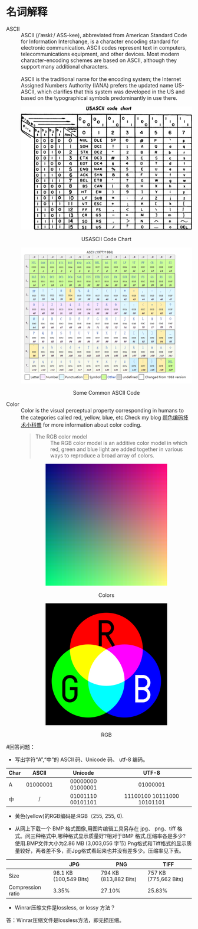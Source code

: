 # 名词解释

<dl>
<dt>ASCII</dt>
<dd>
ASCII (/ˈæskiː/ ASS-kee), abbreviated from American Standard Code for Information Interchange, is a character encoding standard for electronic communication. ASCII codes represent text in computers, telecommunications equipment, and other devices. Most modern character-encoding schemes are based on ASCII, although they support many additional characters.<br/><br/>
ASCII is the traditional name for the encoding system; the Internet Assigned Numbers Authority (IANA) prefers the updated name US-ASCII, which clarifies that this system was developed in the US and based on the typographical symbols predominantly in use there.<br/>

<center>

![ASCII](images/USASCIICode.png)

USASCII Code Chart

![ASCIICode](images/SomeASCIICode.png)

Some Common ASCII Code


</center>
</dd>

<dt>Color</dt>
<dd>
Color is the visual perceptual property corresponding in humans to the categories called red, yellow, blue, etc.Check my blog <a href="lab04.md" >颜色编码技术小科普</a> for more information about color coding.
<br/>

><dl><dt>The RGB color model</dt><dd>The RGB color model is an additive color model in which red, green and blue light are added together in various ways to reproduce a broad array of colors.</dd></dl>

<center>

![Color](images/colors.png)

Colors


![RGB](images/330px-AdditiveColor.svg.png)

RGB


</center>

</dd>

</dl>

#回答问题：

-  写出字符“A”,“中”的 ASCII 码、Unicode 码、
utf-8 编码。

|Char|ASCII|Unicode|UTF-8|
|:--|:-:|:--:|:--:|
|A|01000001|00000000 01000001|01000001|
|中|/|01001110 00101101|11100100 10111000 10101101|

- 黄色(yellow)的RGB编码是:RGB（255, 255, 0).

- 从网上下载一个 BMP 格式图像,用图片编辑工具另存在 jpg、 png、tiff 格式。问三种格式中,哪种格式显示质量好?相对于BMP 格式,压缩率各是多少?
<br/>使用.BMP文件大小为2.86 MB (3,003,056 字节)
Png格式和Tiff格式的显示质量较好，两者差不多，而Jpg格式看起来也并没有差多少。压缩率见下表。

||JPG|PNG|TIFF|
|--|--|--|--|
|Size|98.1 KB (100,549 Bits)|794 KB (813,882 Bits)|757 KB (775,662 Bits)|
|Compression ratio|3.35%|27.10%|25.83%|

- Winrar压缩文件是lossless, or lossy 方法？

答：Winrar压缩文件是lossless方法，即无损压缩。
